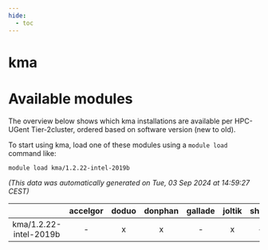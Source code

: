 ```yaml
---
hide:
  - toc
---
```


kma
===

# Available modules


The overview below shows which kma installations are available per HPC-UGent Tier-2cluster, ordered based on software version (new to old).

To start using kma, load one of these modules using a `module load` command like:

```shell
module load kma/1.2.22-intel-2019b
```

*(This data was automatically generated on Tue, 03 Sep 2024 at 14:59:27 CEST)*  

| |accelgor|doduo|donphan|gallade|joltik|shinx|skitty|
| :---: | :---: | :---: | :---: | :---: | :---: | :---: | :---: |
|kma/1.2.22-intel-2019b|-|x|x|-|x|-|x|
